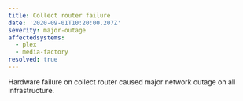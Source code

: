 ```yaml
---
title: Collect router failure
date: '2020-09-01T10:20:00.207Z'
severity: major-outage
affectedsystems:
  - plex
  - media-factory
resolved: true
---
```

Hardware failure on collect router caused major network outage on all infrastructure.

<!--- language code: en -->
